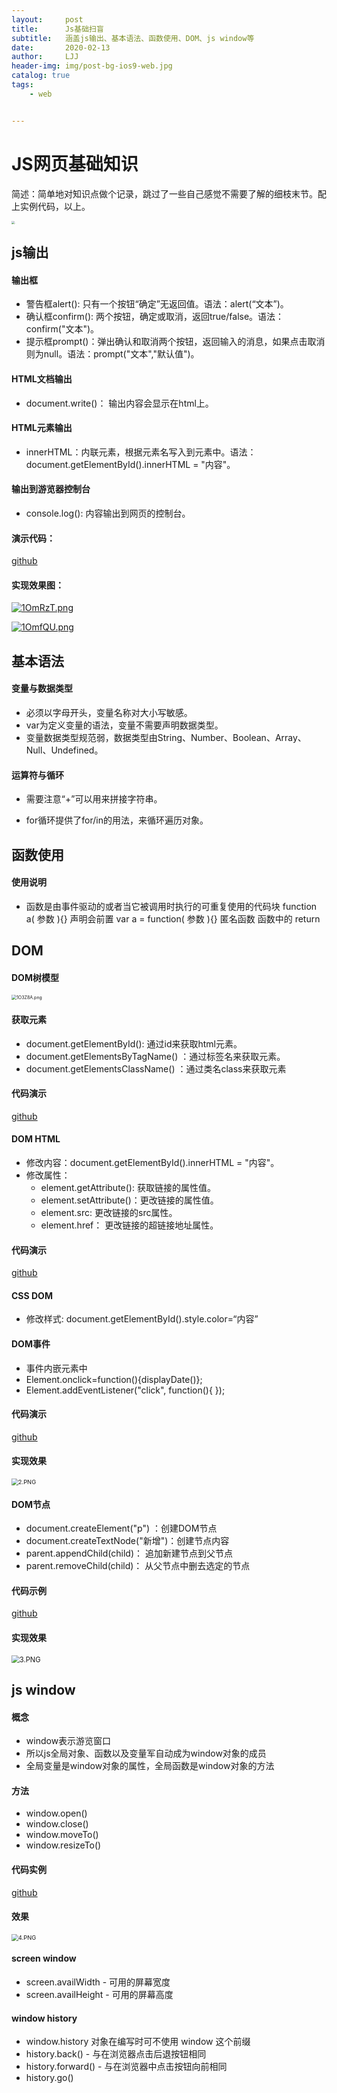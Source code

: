 ```yaml
---
layout:     post
title:      Js基础扫盲
subtitle:   涵盖js输出、基本语法、函数使用、DOM、js window等
date:       2020-02-13
author:     LJJ
header-img: img/post-bg-ios9-web.jpg
catalog: true
tags:
    - web


---
```




# JS网页基础知识

简述：简单地对知识点做个记录，跳过了一些自己感觉不需要了解的细枝末节。配上实例代码，以上。

<img src="https://bkimg.cdn.bcebos.com/pic/0823dd54564e9258dbbe38929382d158cdbf4ec7?x-bce-process=image/watermark,g_7,image_d2F0ZXIvYmFpa2U5Mg==,xp_5,yp_5" alt="." style="zoom: 33%;" />

## js输出

#### 输出框

- 警告框alert(): 只有一个按钮“确定”无返回值。语法：alert(“文本”)。
- 确认框confirm(): 两个按钮，确定或取消，返回true/false。语法：confirm("文本")。
- 提示框prompt()：弹出确认和取消两个按钮，返回输入的消息，如果点击取消则为null。语法：prompt("文本","默认值")。

#### HTML文档输出

- document.write()： 输出内容会显示在html上。

#### HTML元素输出

- innerHTML：内联元素，根据元素名写入到元素中。语法：document.getElementById().innerHTML = "内容"。

#### 输出到游览器控制台

- console.log():  内容输出到网页的控制台。

#### 演示代码：

[github]([https://github.com/knight-peanut/Javass/blob/master/webIe/jsEasy/%E8%BE%93%E5%87%BA%E6%A1%86.html](https://github.com/knight-peanut/Javass/blob/master/webIe/jsEasy/输出框.html))

#### 实现效果图：

[![1OmRzT.png](https://s2.ax1x.com/2020/02/13/1OmRzT.png)](https://imgchr.com/i/1OmRzT)

[![1OmfQU.png](https://s2.ax1x.com/2020/02/13/1OmfQU.png)](https://imgchr.com/i/1OmfQU)

## 基本语法

#### 变量与数据类型

- 必须以字母开头，变量名称对大小写敏感。
- var为定义变量的语法，变量不需要声明数据类型。
- 变量数据类型规范弱，数据类型由String、Number、Boolean、Array、Null、Undefined。

#### 运算符与循环

- 需要注意“+”可以用来拼接字符串。

- for循环提供了for/in的用法，来循环遍历对象。

## 函数使用

#### 使用说明

- 函数是由事件驱动的或者当它被调用时执行的可重复使用的代码块
  			function  a( 参数 ){}   声明会前置
  			var  a  =  function( 参数 ){}  匿名函数
  			函数中的 return



## DOM

#### DOM树模型

<img src="https://s2.ax1x.com/2020/02/13/1O3Z8A.png" alt="1O3Z8A.png" style="zoom:50%;" />

#### 获取元素

- document.getElementById():  通过id来获取html元素。
- document.getElementsByTagName()  ：通过标签名来获取元素。
- document.getElementsClassName()  ：通过类名class来获取元素

#### 代码演示

[github]([https://github.com/knight-peanut/Javass/blob/master/webIe/jsEasy/DOM%E5%85%83%E7%B4%A0.html](https://github.com/knight-peanut/Javass/blob/master/webIe/jsEasy/DOM元素.html))



#### DOM HTML

- 修改内容：document.getElementById().innerHTML = "内容"。
- 修改属性：
  - element.getAttribute():  获取链接的属性值。
  - element.setAttribute()：更改链接的属性值。
  - element.src:  更改链接的src属性。
  - element.href： 更改链接的超链接地址属性。

#### 代码演示

[github](https://github.com/knight-peanut/Javass/blob/master/webIe/jsEasy/DOMHTML.html)

#### CSS DOM

- 修改样式: 	document.getElementById().style.color=“内容”



#### DOM事件

- 事件内嵌元素中 
- Element.onclick=function(){displayDate()};
- Element.addEventListener("click", function(){  });



#### 代码演示

[github]([https://github.com/knight-peanut/Javass/blob/master/webIe/jsEasy/DOM%E4%BA%8B%E4%BB%B6.html](https://github.com/knight-peanut/Javass/blob/master/webIe/jsEasy/DOM事件.html))

#### 实现效果

<img src="https://i.loli.net/2020/02/13/op85PSqXLRi7WkJ.png" alt="2.PNG" style="zoom:67%;" />

#### DOM节点

- document.createElement("p")  ：创建DOM节点
- document.createTextNode("新增")：创建节点内容
- parent.appendChild(child)： 追加新建节点到父节点
- parent.removeChild(child)： 从父节点中删去选定的节点

#### 代码示例

[github]([https://github.com/knight-peanut/Javass/blob/master/webIe/jsEasy/DOM%E8%8A%82%E7%82%B9.html](https://github.com/knight-peanut/Javass/blob/master/webIe/jsEasy/DOM节点.html))

#### 实现效果

<img src="https://i.loli.net/2020/02/13/D8kT7wmBl6cpbH4.png" alt="3.PNG" style="zoom:80%;" />

## js window

#### 概念

- window表示游览窗口
- 所以js全局对象、函数以及变量军自动成为window对象的成员
- 全局变量是window对象的属性，全局函数是window对象的方法

#### 

#### 方法

- window.open()
- window.close()
- window.moveTo()
- window.resizeTo()



#### 代码实例

[github]([https://github.com/knight-peanut/Javass/blob/master/webIe/jsEasy/%E7%AA%97%E5%8F%A3.html](https://github.com/knight-peanut/Javass/blob/master/webIe/jsEasy/窗口.html))

#### 效果

<img src="https://i.loli.net/2020/02/13/PhS3sDZy8c1GakA.png" alt="4.PNG" style="zoom:67%;" />



#### screen window

- screen.availWidth - 可用的屏幕宽度
- screen.availHeight - 可用的屏幕高度



#### window history

 *  window.history 对象在编写时可不使用 window 这个前缀
 *  history.back() - 与在浏览器点击后退按钮相同		
 *  history.forward() - 与在浏览器中点击按钮向前相同
 *  history.go()















